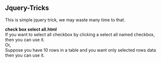 ## Jquery-Tricks
This is simple jquery trick, we may waste many time to that.

<b>check box select all.html</b> <br>
If you want to select all checkbox by clicking a select all named checkbox, then you can use it. <br>
Or, <br>
Suppose you have 10 rows in a table and you want only selected rows data then you can use it.
